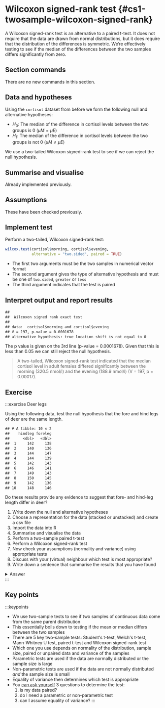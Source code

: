 



# Wilcoxon signed-rank test {#cs1-twosample-wilcoxon-signed-rank}
A Wilcoxon signed-rank test is an alternative to a paired t-test. It does not require that the data are drawn from normal distributions, but it does require that the distribution of the differences is symmetric. We’re effectively testing to see if the median of the differences between the two samples differs significantly from zero.

## Section commands
There are no new commands in this section.

## Data and hypotheses
Using the `cortisol` dataset from before we form the following null and alternative hypotheses:

-	$H_0$: The median of the difference in cortisol levels between the two groups is 0 $(\mu M = \mu E)$
-	$H_1$: The median of the difference in cortisol levels between the two groups is not 0 $(\mu M \neq \mu E)$

We use a two-tailed Wilcoxon signed-rank test to see if we can reject the null hypothesis.

## Summarise and visualise
Already implemented previously.

## Assumptions
These have been checked previously.

## Implement test
Perform a two-tailed, Wilcoxon signed-rank test:


```r
wilcox.test(cortisol$morning, cortisol$evening,
            alternative = "two.sided", paired = TRUE)
```

-	The first two arguments must be the two samples in numerical vector format
-	The second argument gives the type of alternative hypothesis and must be one of `two.sided`, `greater` or `less`
-	The third argument indicates that the test is paired

## Interpret output and report results

```
## 
## 	Wilcoxon signed rank exact test
## 
## data:  cortisol$morning and cortisol$evening
## V = 197, p-value = 0.0001678
## alternative hypothesis: true location shift is not equal to 0
```

The p value is given on the 3rd line (p-value = 0.0001678). Given that this is less than 0.05 we can still reject the null hypothesis.

> A two-tailed, Wilcoxon signed-rank test indicated that the median cortisol level in adult females differed significantly between the morning (320.5 nmol/l) and the evening (188.9 nmol/l) (V = 197, p = 0.00017).

## Exercise
:::exercise
Deer legs

Using the following data, test the null hypothesis that the fore and hind legs of deer are the same length.


```
## # A tibble: 10 × 2
##    hindleg foreleg
##      <dbl>   <dbl>
##  1     142     138
##  2     140     136
##  3     144     147
##  4     144     139
##  5     142     143
##  6     146     141
##  7     149     143
##  8     150     145
##  9     142     136
## 10     148     146
```

Do these results provide any evidence to suggest that fore- and hind-leg length differ in deer?

1. Write down the null and alternative hypotheses
2. Choose a representation for the data (stacked or unstacked) and create a csv file
3. Import the data into R
4. Summarise and visualise the data
5. Perform a two-sample paired t-test
6. Perform a Wilcoxon signed-rank test
7. Now check your assumptions (normality and variance) using appropriate tests
8. Discuss with your (virtual) neighbour which test is most appropriate?
9. Write down a sentence that summarise the results that you have found

<details><summary>Answer</summary>

**1. Hypotheses**

$H_0$ : foreleg average (mean or median) $=$ hindleg average (mean or median)

$H_1$ : foreleg average $\neq$ hindleg average

**2-4. Import Data, Summarise and visualise**

I always recommend storing data in stacked format even in this example, even though in this case it might seem easier to store your data in unstacked format (this is pretty much the only time where this is even a sensible option).  So for this example I manually input the data into excel in the following layout:


```r
deer <- read.csv("data/examples/cs1-deer.csv")
```


```
## # A tibble: 20 × 3
##       id leg     length
##    <dbl> <chr>    <dbl>
##  1     1 hindleg    142
##  2     2 hindleg    140
##  3     3 hindleg    144
##  4     4 hindleg    144
##  5     5 hindleg    142
##  6     6 hindleg    146
##  7     7 hindleg    149
##  8     8 hindleg    150
##  9     9 hindleg    142
## 10    10 hindleg    148
## 11     1 foreleg    138
## 12     2 foreleg    136
## 13     3 foreleg    147
## 14     4 foreleg    139
## 15     5 foreleg    143
## 16     6 foreleg    141
## 17     7 foreleg    143
## 18     8 foreleg    145
## 19     9 foreleg    136
## 20    10 foreleg    146
```

The ordering of the data is important here; the first hindleg row corresponds to the first foreleg row, the second to the second and so on. To indicate this we use an `id` column, where each observation has a unique ID.

Let's look at the data and see what we can see.


```r
aggregate(length ~ leg, data = deer, summary)
```

```
##       leg length.Min. length.1st Qu. length.Median length.Mean length.3rd Qu.
## 1 foreleg      136.00         138.25        142.00      141.40         144.50
## 2 hindleg      140.00         142.00        144.00      144.70         147.50
##   length.Max.
## 1      147.00
## 2      150.00
```

```r
boxplot(length ~ leg, data = deer)
```

<img src="cs1-practical-two_sample_wilcoxon_files/figure-html/unnamed-chunk-5-1.png" width="672" />

It looks as though there might be a difference between the legs, with hindlegs being longer than forelegs. However, this representation obscures the fact that we have _paired_ data. What we really need to look at is the difference in leg length for each deer:


```r
uns_deer <- unstack(deer, length ~ leg)
deerDiff <- uns_deer$hindleg - uns_deer$foreleg
summary(deerDiff)
```

```
##    Min. 1st Qu.  Median    Mean 3rd Qu.    Max. 
##    -3.0     2.5     4.5     3.3     5.0     6.0
```

```r
boxplot(deerDiff)
```

<img src="cs1-practical-two_sample_wilcoxon_files/figure-html/unnamed-chunk-6-1.png" width="672" />

This gives us a much clearer picture. It looks as though the hindlegs are about 4 cm longer than the forelegs, on average. It also suggests that our leg differences might not be normally distributed (the data look a bit skewed).

**5. Perform a two-sample t-test**


```r
t.test(length ~ leg, data = deer, paired = TRUE)
```

```
## 
## 	Paired t-test
## 
## data:  length by leg
## t = -3.4138, df = 9, p-value = 0.007703
## alternative hypothesis: true difference in means is not equal to 0
## 95 percent confidence interval:
##  -5.486752 -1.113248
## sample estimates:
## mean of the differences 
##                    -3.3
```

The paired t-test here assumes that the data is stored exactly as we have entered it (i.e. that the first hindleg row matches the first foreleg row). Here we apparently see a significant difference.

**6. Perform a paired Wilcoxon test**


```r
wilcox.test(length ~ leg, data = deer, paired = TRUE)
```

```
## Warning in wilcox.test.default(x = c(138L, 136L, 147L, 139L, 143L, 141L, :
## cannot compute exact p-value with ties
```

```
## 
## 	Wilcoxon signed rank test with continuity correction
## 
## data:  length by leg
## V = 4, p-value = 0.01859
## alternative hypothesis: true location shift is not equal to 0
```

The paired Wilcoxon test makes the same assumptions about the order of the data as the paired t-test. Here again we have a significant difference.

**7. Check assumptions**

We need to consider the distribution of the _difference_ in leg lengths rather than the individual distributions.


```r
shapiro.test(deerDiff)
```

```
## 
## 	Shapiro-Wilk normality test
## 
## data:  deerDiff
## W = 0.81366, p-value = 0.02123
```

```r
qqnorm(deerDiff)
qqline(deerDiff, col = "red")
```

<img src="cs1-practical-two_sample_wilcoxon_files/figure-html/unnamed-chunk-9-1.png" width="672" />

Both our Shapiro-Wilk test and our Q-Q plot suggest that the difference data aren't normally distributed, which rules out a paired t-test. We should therefore consider a paired Wilcoxon test next. Remember that this test requires that the distribution of differences be symmetric, whereas our box-plot from before suggested that the data were very much skewed.

**8. Conclusions**

So, frustratingly, neither of our tests are appropriate for this dataset. The differences in fore- and hind leg lengths are neither normal enough for a paired t-test nor are they symmetric enough for a Wilcoxon test and we don't have enough data to just use the t-test (we'd need more than 30 points or so). So what do we do in this situation? Well the answer is that there aren't actually any traditional statistical tests that are valid for this dataset as it stands!

There are two options available to someone:

1. try transforming the raw data (take logs, square root, reciprocals) and hope that one of them leads to a modified dataset that satisfies the assumptions of one of the tests we've covered, or
2. use a permutation test approach (which would work but is beyond the scope of this course).

The reason I included this example in the first practical is purely to illustrate how a very simple dataset with an apparently clear message (leg lengths differ within deer) can be intractable. You don't need to have very complex datasets before you go beyond the capabilities of classical statistics.

As Jeremy Clarkson [would put it](https://www.quotes.net/mquote/941330):

> And on that bombshell, it's time to end. Goodnight!

</details>
:::

## Key points

:::keypoints
- We use two-sample tests to see if two samples of continuous data come from the same parent distribution
- This essentially boils down to testing if the mean or median differs between the two samples
- There are 5 key two-sample tests: Student's t-test, Welch's t-test, Mann-Whitney U test, paired t-test and Wilcoxon signed-rank test
- Which one you use depends on normality of the distribution, sample size, paired or unpaired data and variance of the samples
- Parametric tests are used if the data are normally distributed or the sample size is large
- Non-parametric tests are used if the data are not normally distributed _and_ the sample size is small
- Equality of variance then determines which test is appropriate
- You [can ask yourself](#two-sample-choosing-a-test) 3 questions to determine the test:
    1. is my data paired?
    2. do I need a parametric or non-parametric test
    3. can I assume equality of variance?
:::
